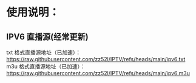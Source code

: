 # 使用说明：
## IPV6 直播源(经常更新)<br/>
txt 格式直播源地址（已加速）：https://raw.githubusercontent.com/zz52l/IPTV/refs/heads/main/ipv6.txt<br/>
m3u 格式直播源地址（已加速）：https://raw.githubusercontent.com/zz52l/IPTV/refs/heads/main/ipv6.m3u<br/>

